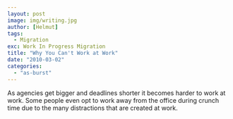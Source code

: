 ```yaml
---
layout: post
image: img/writing.jpg
author: [Helmut]
tags:
  - Migration
exc: Work In Progress Migration
title: "Why You Can't Work at Work"
date: "2010-03-02"
categories: 
  - "as-burst"
---
```


<script src="http://video.bigthink.com/player.js?height=288&amp;autoplay=0&amp;width=512&amp;deepLinkEmbedCode=03NG42MTqVnn6kOnuDv8k_iDC2HEGniT&amp;embedCode=03NG42MTqVnn6kOnuDv8k_iDC2HEGniT"></script>

As agencies get bigger and deadlines shorter it becomes harder to work at work. Some people even opt to work away from the office during crunch time due to the many distractions that are created at work.
